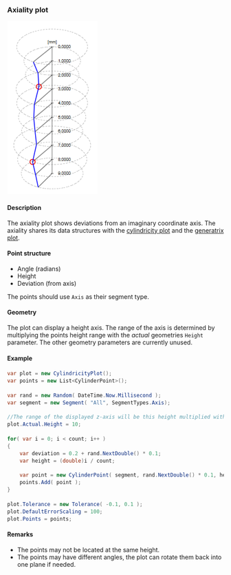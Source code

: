 
[preview]: gfx/Axiality.png "Axiality plot"
<br/>
### Axiality plot

![curve plot][preview]

#### Description

The axiality plot shows deviations from an imaginary coordinate axis. The axiality shares its data structures with the [cylindricity plot](Cylindricity.md) and the [generatrix plot](Generatrix.md).

#### Point structure

* Angle (radians)
* Height
* Deviation (from axis)

The points should use `Axis` as their segment type.

#### Geometry

The plot can display a height axis. The range of the axis is determined by multiplying the points height range with the _actual_ geometries `Height` parameter. The other geometry parameters are currently unused.

#### Example

```csharp
var plot = new CylindricityPlot();
var points = new List<CylinderPoint>();

var rand = new Random( DateTime.Now.Millisecond );
var segment = new Segment( "All", SegmentTypes.Axis);

//The range of the displayed z-axis will be this height multiplied with the points height range.
plot.Actual.Height = 10;

for( var i = 0; i < count; i++ )
{
	var deviation = 0.2 + rand.NextDouble() * 0.1;
	var height = (double)i / count;

	var point = new CylinderPoint( segment, rand.NextDouble() * 0.1, height, deviation );
	points.Add( point );
}

plot.Tolerance = new Tolerance( -0.1, 0.1 );
plot.DefaultErrorScaling = 100;
plot.Points = points;
```

#### Remarks

* The points may not be located at the same height.
* The points may have different angles, the plot can rotate them back into one plane if needed.

<br/>
<br/>
